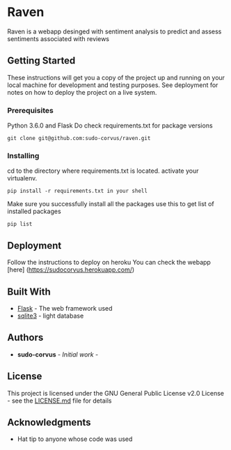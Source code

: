 # Raven

Raven is a webapp desinged with sentiment analysis to predict and assess sentiments associated with reviews

## Getting Started

These instructions will get you a copy of the project up and running on your local machine for development and testing purposes. See deployment for notes on how to deploy the project on a live system.

### Prerequisites

Python 3.6.0 and Flask
Do check requirements.txt for package versions
```
git clone git@github.com:sudo-corvus/raven.git
```

### Installing
cd to the directory where requirements.txt is located.
activate your virtualenv.
```
pip install -r requirements.txt in your shell
```
Make sure you successfully install all the packages
use this to get list of installed packages
```
pip list
```


## Deployment
Follow the instructions to deploy on heroku
You can check the webapp [here] (https://sudocorvus.herokuapp.com/)
## Built With

* [Flask](https://pypi.org/project/Flask/) - The web framework used
* [sqlite3](https://maven.apache.org/) -  light database





## Authors

* **sudo-corvus** - *Initial work* -


## License

This project is licensed under the GNU General Public License v2.0 License - see the [LICENSE.md](LICENSE.md) file for details

## Acknowledgments

* Hat tip to anyone whose code was used


